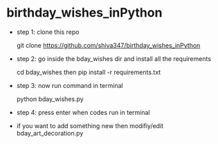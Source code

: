 # birthday_wishes_inPython

* step 1: clone this repo

    git clone https://github.com/shiva347/birthday_wishes_inPython
 
 * step 2: go inside the bday_wishes dir and install all the requirements
 
    cd bday_wishes then pip install -r requirements.txt 
   
 * step 3: now run command in terminal 
 
   python bday_wishes.py
  
 * step 4: press enter when codes run in terminal
 
 * if you want to add something new then modifiy/edit bday_art_decoration.py

